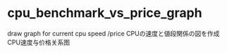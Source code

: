 # cpu_benchmark_vs_price_graph
draw graph for current cpu speed /price  CPUの速度と値段関係の図を作成  CPU速度与价格关系图
